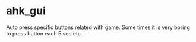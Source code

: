 # ahk_gui
Auto press specific buttons related with game. Some times it is very boring to press button each 5 sec etc.
